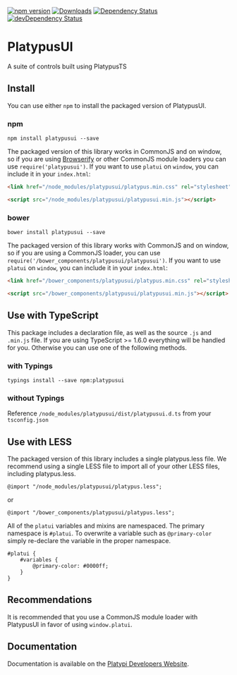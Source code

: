 [![npm version](https://badge.fury.io/js/platypusui.svg)](http://badge.fury.io/js/platypusui)
[![Downloads](http://img.shields.io/npm/dm/platypusui.svg)](https://npmjs.org/package/platypusui)
[![Dependency Status](https://david-dm.org/Platypi/platypusui.svg)](https://david-dm.org/Platypi/platypusui)
[![devDependency Status](https://david-dm.org/Platypi/platypusui/dev-status.svg)](https://david-dm.org/Platypi/platypusui#info=devDependencies)

PlatypusUI
==========

A suite of controls built using PlatypusTS

## Install

You can use either `npm` to install the packaged version of PlatypusUI.

### npm

```shell
npm install platypusui --save
```

The packaged version of this library works in CommonJS and on window, so if you are using
[Browserify](https://github.com/substack/node-browserify) or other CommonJS
module loaders you can use `require('platypusui')`. If you want to use `platui` on
`window`, you can include it in your `index.html`:

```html
<link href="/node_modules/platypusui/platypus.min.css" rel="stylesheet" />

<script src="/node_modules/platypusui/platypusui.min.js"></script>
```

### bower

```
bower install platypusui --save
```

The packaged version of this library works with CommonJS and on window, so if you are using a CommonJS
loader, you can use `require('/bower_components/platypusui/platypusui')`. If you want
to use `platui` on `window`, you can include it in your `index.html`:

```html
<link href="/bower_components/platypusui/platypus.min.css" rel="stylesheet" />

<script src="/bower_components/platypusui/platypusui.min.js"></script>
```

## Use with TypeScript

This package includes a declaration file, as well as the source `.js` and `.min.js` file. If you are
using TypeScript >= 1.6.0 everything will be handled for you. Otherwise you can use one of the following
methods.

### with Typings

```shell
typings install --save npm:platypusui
```

### without Typings

Reference `/node_modules/platypusui/dist/platypusui.d.ts` from your `tsconfig.json`

## Use with LESS
The packaged version of this library includes a single platypus.less file. We recommend using a single
LESS file to import all of your other LESS files, including platypus.less.

```less
@import "/node_modules/platypusui/platypus.less";
```

or

```less
@import "/bower_components/platypusui/platypus.less";
```

All of the `platui` variables and mixins are namespaced. The primary namespace is `#platui`. To overwrite
a variable such as `@primary-color` simply re-declare the variable in the proper namespace.

```less
#platui {
    #variables {
        @primary-color: #0000ff;
    }
}
```

## Recommendations

It is recommended that you use a CommonJS module loader with PlatypusUI in favor of
using `window.platui`.

## Documentation

Documentation is available on the [Platypi Developers Website](https://developers.platypi.io).

